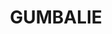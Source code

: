 ---
lastmod: '2025-04-06T06:05:20+00:00'
latitude: -30.08082971
layout: suburb
longitude: 145.2166226
postcode: '2840'
state: NSW
title: GUMBALIE
url: /nsw/gumbalie/
---
